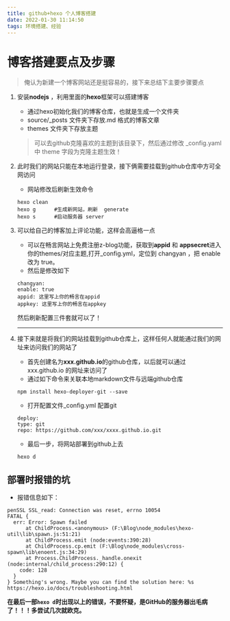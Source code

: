 ```yaml
---
title: github+hexo 个人博客搭建
date: 2022-01-30 11:14:50
tags: 环境搭建、经验
---
```

# 博客搭建要点及步骤
> 俺认为新建一个博客网站还是挺容易的，接下来总结下主要步骤要点
<!--more-->
1. 安装**nodejs** ，利用里面的**hexo**框架可以搭建博客
    * 通过hexo初始化我们的博客仓库，也就是生成一个文件夹
    * source/_posts 文件夹下存放.md 格式的博客文章
    * themes 文件夹下存放主题
    > 可以去github克隆喜欢的主题到该目录下，然后通过修改 _config.yaml 中 theme 字段为克隆主题生效！

2. 此时我们的网站只能在本地运行登录，接下俩需要挂载到github仓库中方可全网访问
    * 网站修改后刷新生效命令
    ```
    hexo clean  
    hexo g      #生成新网站，刷新  generate
    hexo s      #启动服务器 server
    ```
3. 可以给自己的博客加上评论功能，这样会高逼格一点
    * 可以在畅言网站上免费注册z-blog功能，获取到**appid** 和 **appsecret**进入你的themes/对应主题,打开_config.yml，定位到 changyan ，把 enable 改为 true。
    * 然后是修改如下
    ```
    changyan:
    enable: true
    appid: 这里写上你的畅言在appid
    appkey: 这里写上你的畅言在appkey
    ```
    然后刷新配置三件套就可以了！
    ***
4. 接下来就是将我们的网站挂载到github仓库上，这样任何人就能通过我们的网址来访问我们的网站了
    * 首先创建名为**xxx.github.io**的github仓库，以后就可以通过 xxx.github.io 的网址来访问了
    * 通过如下命令来关联本地markdown文件与远端github仓库
    ```
    npm install hexo-deployer-git --save
    ```
    * 打开配置文件_config.yml 配置git
    ```
    deploy:
    type: git
    repo: https://github.com/xxx/xxxx.github.io.git
    ```
    * 最后一步，将网站部署到github上去
    ```
    hexo d 
    ```
## 部署时报错的坑
* 报错信息如下：
```
penSSL SSL_read: Connection was reset, errno 10054
FATAL {
  err: Error: Spawn failed
      at ChildProcess.<anonymous> (F:\Blog\node_modules\hexo-util\lib\spawn.js:51:21)
      at ChildProcess.emit (node:events:390:28)
      at ChildProcess.cp.emit (F:\Blog\node_modules\cross-spawn\lib\enoent.js:34:29)
      at Process.ChildProcess._handle.onexit (node:internal/child_process:290:12) {
    code: 128
  }
} Something's wrong. Maybe you can find the solution here: %s https://hexo.io/docs/troubleshooting.html
```
**在最后一部`hexo d`时出现以上的错误，不要怀疑，是GitHub的服务器出毛病了！！！多尝试几次就欧克。**